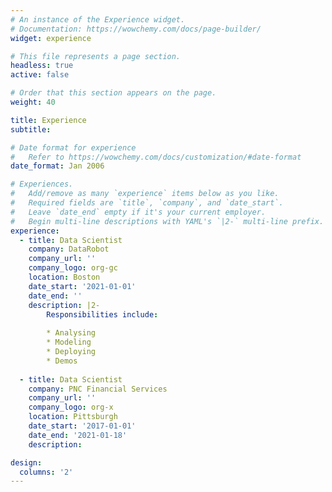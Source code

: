 ```yaml
---
# An instance of the Experience widget.
# Documentation: https://wowchemy.com/docs/page-builder/
widget: experience

# This file represents a page section.
headless: true
active: false

# Order that this section appears on the page.
weight: 40

title: Experience
subtitle:

# Date format for experience
#   Refer to https://wowchemy.com/docs/customization/#date-format
date_format: Jan 2006

# Experiences.
#   Add/remove as many `experience` items below as you like.
#   Required fields are `title`, `company`, and `date_start`.
#   Leave `date_end` empty if it's your current employer.
#   Begin multi-line descriptions with YAML's `|2-` multi-line prefix.
experience:
  - title: Data Scientist
    company: DataRobot
    company_url: ''
    company_logo: org-gc
    location: Boston
    date_start: '2021-01-01'
    date_end: ''
    description: |2-
        Responsibilities include:
        
        * Analysing
        * Modeling
        * Deploying
        * Demos
        
  - title: Data Scientist
    company: PNC Financial Services
    company_url: ''
    company_logo: org-x
    location: Pittsburgh
    date_start: '2017-01-01'
    date_end: '2021-01-18'
    description: 

design:
  columns: '2'
---
```

